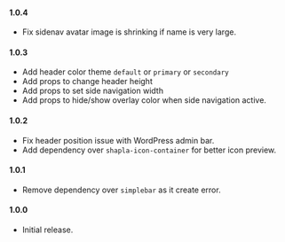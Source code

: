 #### 1.0.4
* Fix sidenav avatar image is shrinking if name is very large.

#### 1.0.3
* Add header color theme `default` or `primary` or `secondary`
* Add props to change header height
* Add props to set side navigation width
* Add props to hide/show overlay color when side navigation active.

#### 1.0.2
* Fix header position issue with WordPress admin bar.
* Add dependency over `shapla-icon-container` for better icon preview.

#### 1.0.1
* Remove dependency over `simplebar` as it create error.

#### 1.0.0
* Initial release.